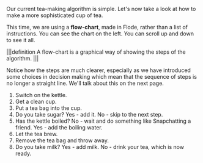 Our current tea-making algorithm is simple. Let's now take a look at how to make a more sophisticated cup of tea.

This time, we are using a **flow-chart**, made in Flode, rather than a list of instructions. You can see the chart on the left. You can scroll up and down to see it all.

|||definition
A flow-chart is a graphical way of showing the steps of the algorithm.
|||

Notice how the steps are much clearer, especially as we have introduced some choices in decision making which mean that the sequence of steps is no longer a straight line. We'll talk about this on the next page.

1. Switch on the kettle.
1. Get a clean cup.
1. Put a tea bag into the cup.
1. Do you take sugar? Yes - add it. No - skip to the next step.
1. Has the kettle boiled? No - wait and do something like Snapchatting a friend. Yes - add the boiling water.
1. Let the tea brew.
1. Remove the tea bag and throw away.
1. Do you take milk? Yes - add milk. No - drink your tea, which is now ready.
